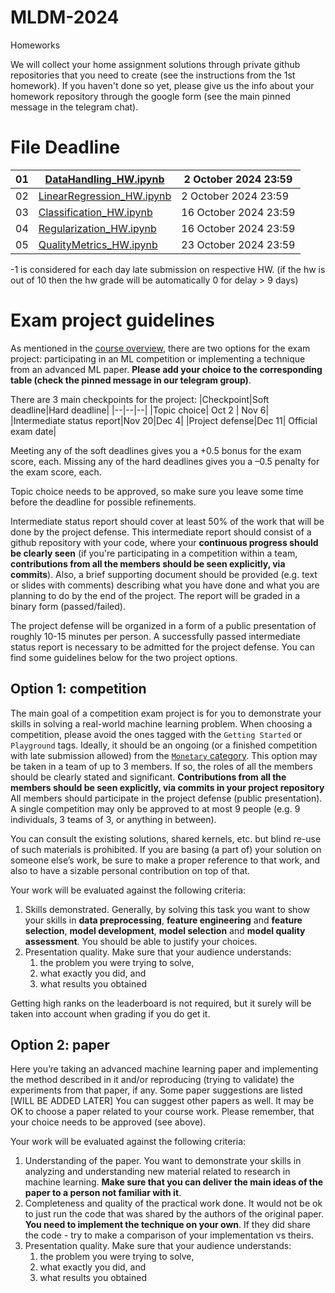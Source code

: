 # MLDM-2024

Homeworks

We will collect your home assignment solutions through private github repositories that you need to create (see the instructions from the 1st homework). If you haven't done so yet, please give us the info about your homework repository through the google form (see the main pinned message in the telegram chat).

#	File	Deadline

| 01 | [DataHandling_HW.ipynb](https://github.com/Majid-Sohrabi/MLDM-2024/blob/main/01-intro/DataHandling_HW.ipynb) | 2 October 2024 23:59  |
| -- | ------------------------| ------- |
| 02 | [LinearRegression_HW.ipynb](https://github.com/Majid-Sohrabi/MLDM-2024/blob/main/02-linear-regression/LinearRegression_HW.ipynb) | 2 October 2024 23:59 |
| 03 | [Classification_HW.ipynb](https://github.com/Majid-Sohrabi/MLDM-2024/blob/main/03-linear-classification/Classification_HW.ipynb) | 16 October 2024 23:59 |
| 04 | [Regularization_HW.ipynb](https://github.com/Majid-Sohrabi/MLDM-2024/blob/main/04-regularization/Regularization_HW.ipynb) | 16 October 2024 23:59 |
| 05 | [QualityMetrics_HW.ipynb](https://github.com/Majid-Sohrabi/MLDM-2024/blob/main/06-Model-Evaluation/QualityMetrics_HW.ipynb) | 23 October 2024 23:59 |

-1 is considered for each day late submission on respective HW. (if the hw is out of 10 then the hw grade will be automatically 0 for delay > 9 days)

# Exam project guidelines

As mentioned in the [course overview](https://github.com/Majid-Sohrabi/MLDM-2024/blob/main/01-intro/MLDM-2024-course-overview.pdf),
there are two options for the exam project: participating in an ML competition or implementing a technique from an advanced ML paper.
**Please add your choice to the corresponding table (check the pinned message in our telegram group)**.

There are 3 main checkpoints for the project:
|Checkpoint|Soft deadline|Hard deadline|
|--|--|--|
|Topic choice| Oct 2 | Nov 6|
|Intermediate status report|Nov 20|Dec 4|
|Project defense|Dec 11| Official exam date|

Meeting any of the soft deadlines gives you a +0.5 bonus for the exam score, each.
Missing any of the hard deadlines gives you a –0.5 penalty for the exam score, each.

Topic choice needs to be approved, so make sure you leave some time before the deadline for possible refinements.

Intermediate status report should cover at least 50% of the work that will be done by the project defense.
This intermediate report should consist of a github repository with your code, where your
**continuous progress should be clearly seen** (if you're participating in a competition within a team,
**contributions from all the members should be seen explicitly, via commits**).
Also, a brief supporting document should be provided (e.g. text or slides with comments) describing what
you have done and what you are planning to do by the end of the project.
The report will be graded in a binary form (passed/failed).

The project defense will be organized in a form of a public presentation of roughly 10-15 minutes per person.
A successfully passed intermediate status report is necessary to be admitted for the project defense.
You can find some guidelines below for the two project options.


## Option 1: competition

The main goal of a competition exam project is for you to demonstrate your skills in solving a real-world machine
learning problem. When choosing a competition, please avoid the ones tagged with the `Getting Started` or `Playground`
tags. Ideally, it should be an ongoing (or a finished competition with late submission allowed)
from the [`Monetary` category](https://www.kaggle.com/competitions?prestigeFilter=money). This option may be taken in
a team of up to 3 members. If so, the roles of all the members should be clearly stated and significant.
**Contributions from all the members should be seen explicitly, via commits in your project repository**
All members should participate in the project defense (public presentation).
A single competition may only be approved to at most 9 people (e.g. 9 individuals, 3 teams of 3, or anything in between).

You can consult the existing solutions, shared kernels, etc. but blind re-use of such materials is prohibited.
If you are basing (a part of) your solution on someone else’s work, be sure to make a proper reference to
that work, and also to have a sizable personal contribution on top of that.

Your work will be evaluated against the following criteria:

1. Skills demonstrated. Generally, by solving this task you want to show your skills
in **data preprocessing**, **feature engineering** and **feature selection**, **model development**,
**model selection** and **model quality assessment**. You should be able to justify your choices.
1. Presentation quality. Make sure that your audience understands:
    1. the problem you were trying to solve,
    1. what exactly you did, and
    1. what results you obtained

Getting high ranks on the leaderboard is not required, but it surely will be taken into account when grading if you do get it.


## Option 2: paper

Here you’re taking an advanced machine learning paper and implementing the method described in
it and/or reproducing (trying to validate) the experiments from that paper, if any.
Some paper suggestions are listed [WILL BE ADDED LATER]
You can suggest other papers as well. It may be OK to choose a paper related to your course work.
Please remember, that your choice needs to be approved (see above).

Your work will be evaluated against the following criteria:

1. Understanding of the paper. You want to demonstrate your skills in analyzing and understanding new material
related to research in machine learning. **Make sure that you can deliver the main ideas of the paper to a
person not familiar with it**.
1. Completeness and quality of the practical work done. It would not be ok to just run the code that was shared
by the authors of the original paper. **You need to implement the technique on your own**. If they did share the code - try to
make a comparison of your implementation vs theirs.
1. Presentation quality. Make sure that your audience understands:
    1. the problem you were trying to solve,
    1. what exactly you did, and 
    1. what results you obtained
